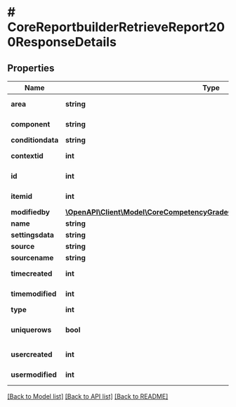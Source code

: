 # # CoreReportbuilderRetrieveReport200ResponseDetails

## Properties

Name | Type | Description | Notes
------------ | ------------- | ------------- | -------------
**area** | **string** | area | [default to '']
**component** | **string** | component | [default to '']
**conditiondata** | **string** | conditiondata |
**contextid** | **int** | contextid | [default to {}]
**id** | **int** | id | [default to 0]
**itemid** | **int** | itemid | [default to 0]
**modifiedby** | [**\OpenAPI\Client\Model\CoreCompetencyGradeCompetency200ResponseActionuser**](CoreCompetencyGradeCompetency200ResponseActionuser.md) |  |
**name** | **string** | name |
**settingsdata** | **string** | settingsdata |
**source** | **string** | source |
**sourcename** | **string** | sourcename |
**timecreated** | **int** | timecreated | [default to 0]
**timemodified** | **int** | timemodified | [default to 0]
**type** | **int** | type |
**uniquerows** | **bool** | uniquerows | [default to false]
**usercreated** | **int** | usercreated | [default to {}]
**usermodified** | **int** | usermodified | [default to 0]

[[Back to Model list]](../../README.md#models) [[Back to API list]](../../README.md#endpoints) [[Back to README]](../../README.md)
